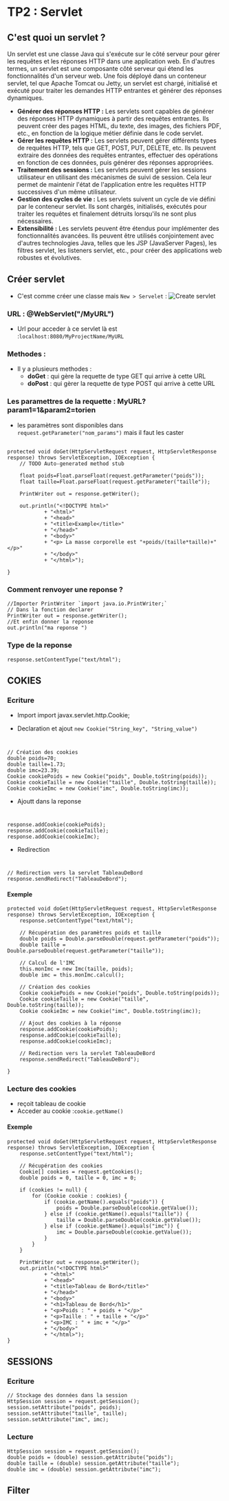 # TP2 : Servlet 

## C'est quoi un servlet ?
Un servlet est une classe Java qui s'exécute sur le côté serveur pour gérer les requêtes et les réponses HTTP dans une application web. En d'autres termes, un servlet est une composante côté serveur qui étend les fonctionnalités d'un serveur web. Une fois déployé dans un conteneur servlet, tel que Apache Tomcat ou Jetty, un servlet est chargé, initialisé et exécuté pour traiter les demandes HTTP entrantes et générer des réponses dynamiques.

- **Générer des réponses HTTP :** Les servlets sont capables de générer des réponses HTTP dynamiques à partir des requêtes entrantes. Ils peuvent créer des pages HTML, du texte, des images, des fichiers PDF, etc., en fonction de la logique métier définie dans le code servlet.
- **Gérer les requêtes HTTP :** Les servlets peuvent gérer différents types de requêtes HTTP, tels que GET, POST, PUT, DELETE, etc. Ils peuvent extraire des données des requêtes entrantes, effectuer des opérations en fonction de ces données, puis générer des réponses appropriées.
- **Traitement des sessions :** Les servlets peuvent gérer les sessions utilisateur en utilisant des mécanismes de suivi de session. Cela leur permet de maintenir l'état de l'application entre les requêtes HTTP successives d'un même utilisateur.
- **Gestion des cycles de vie :** Les servlets suivent un cycle de vie défini par le conteneur servlet. Ils sont chargés, initialisés, exécutés pour traiter les requêtes et finalement détruits lorsqu'ils ne sont plus nécessaires.
- **Extensibilité :** Les servlets peuvent être étendus pour implémenter des fonctionnalités avancées. Ils peuvent être utilisés conjointement avec d'autres technologies Java, telles que les JSP (JavaServer Pages), les filtres servlet, les listeners servlet, etc., pour créer des applications web robustes et évolutives.

## Créer servlet
- C'est comme créer une classe mais `New > Servelet` :
![Create servlet ](../assets/TP2_create_servlet.png)

### URL : @WebServlet("/MyURL")
- Url pour acceder à ce servlet là est :`localhost:8080/MyProjectName/MyURL`

### Methodes :
- Il y a plusieurs methodes :
	- **doGet** : qui gère la requette de type GET qui arrive à cette URL
	- **doPost** : qui gèrer la requette de type POST qui arrive à cette URL

### Les paramettres de la requette : MyURL?param1=1&param2=torien
- les paramètres sont disponibles dans `request.getParameter("nom_params")` mais il faut les caster  
## 
	protected void doGet(HttpServletRequest request, HttpServletResponse response) throws ServletException, IOException {
		// TODO Auto-generated method stub
		
		float poids=Float.parseFloat(request.getParameter("poids"));
		float taille=Float.parseFloat(request.getParameter("taille"));
		
		PrintWriter out = response.getWriter();
		
		out.println("<!DOCTYPE html>"
				+ "<html>"
				+ "<head>"
				+ "<title>Example</title>"
				+ "</head>"
				+ "<body>"
				+ "<p> La masse corporelle est "+poids/(taille*taille)+"</p>"
				+ "</body>"
				+ "</html>");
		
	}

### Comment renvoyer une reponse ?
	//Importer PrintWriter `import java.io.PrintWriter;`
	// Dans la fonction declarer 
	PrintWriter out = response.getWriter();
	//Et enfin donner la reponse
	out.println("ma reponse ")

### Type de la reponse 
	response.setContentType("text/html");
	

## COKIES 

### Ecriture 
- Import
	import javax.servlet.http.Cookie;

- Declaration et ajout `new Cookie("String_key", "String_value")`
# 
	// Création des cookies
	double poids=70;
	double taille=1.73;
	double imc=23.39;
	Cookie cookiePoids = new Cookie("poids", Double.toString(poids));
	Cookie cookieTaille = new Cookie("taille", Double.toString(taille));
	Cookie cookieImc = new Cookie("imc", Double.toString(imc));

- Ajoutt dans la reponse
#	
	response.addCookie(cookiePoids);
    response.addCookie(cookieTaille);
    response.addCookie(cookieImc);

- Redirection 
#
	// Redirection vers la servlet TableauDeBord
    response.sendRedirect("TableauDeBord");

#### Exemple 
	protected void doGet(HttpServletRequest request, HttpServletResponse response) throws ServletException, IOException {
		response.setContentType("text/html");
        
        // Récupération des paramètres poids et taille
        double poids = Double.parseDouble(request.getParameter("poids"));
        double taille = Double.parseDouble(request.getParameter("taille"));
        
        // Calcul de l'IMC
        this.monImc = new Imc(taille, poids);
        double imc = this.monImc.calcul();
        
        // Création des cookies
        Cookie cookiePoids = new Cookie("poids", Double.toString(poids));
        Cookie cookieTaille = new Cookie("taille", Double.toString(taille));
        Cookie cookieImc = new Cookie("imc", Double.toString(imc));
        
        // Ajout des cookies à la réponse
        response.addCookie(cookiePoids);
        response.addCookie(cookieTaille);
        response.addCookie(cookieImc);
        
        // Redirection vers la servlet TableauDeBord
        response.sendRedirect("TableauDeBord");
		
	}


### Lecture des cookies
- reçoit tableau de cookie   
- Acceder au cookie :`cookie.getName()`  
#### Exemple 
    protected void doGet(HttpServletRequest request, HttpServletResponse response) throws ServletException, IOException {
        response.setContentType("text/html");
        
        // Récupération des cookies
        Cookie[] cookies = request.getCookies();
        double poids = 0, taille = 0, imc = 0;
        
        if (cookies != null) {
            for (Cookie cookie : cookies) {
                if (cookie.getName().equals("poids")) {
                    poids = Double.parseDouble(cookie.getValue());
                } else if (cookie.getName().equals("taille")) {
                    taille = Double.parseDouble(cookie.getValue());
                } else if (cookie.getName().equals("imc")) {
                    imc = Double.parseDouble(cookie.getValue());
                }
            }
        }
        
        PrintWriter out = response.getWriter();
        out.println("<!DOCTYPE html>"
                + "<html>"
                + "<head>"
                + "<title>Tableau de Bord</title>"
                + "</head>"
                + "<body>"
                + "<h1>Tableau de Bord</h1>"
                + "<p>Poids : " + poids + "</p>"
                + "<p>Taille : " + taille + "</p>"
                + "<p>IMC : " + imc + "</p>"
                + "</body>"
                + "</html>");
    }


## SESSIONS

### Ecriture 
	// Stockage des données dans la session
	HttpSession session = request.getSession();
	session.setAttribute("poids", poids);
	session.setAttribute("taille", taille);
	session.setAttribute("imc", imc);

### Lecture 
	HttpSession session = request.getSession();
	double poids = (double) session.getAttribute("poids");
	double taille = (double) session.getAttribute("taille");
	double imc = (double) session.getAttribute("imc");
	


## Filter 